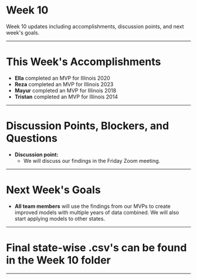 # Week 10
Week 10 updates including accomplishments, discussion points, and next week's goals.

---

# This Week's Accomplishments

  - **Ella** completed an MVP for Illinois 2020
  - **Reza** completed an MVP for Illinois 2023
  - **Mayur** completed an MVP for Illinois 2018
  - **Tristan** completed an MVP for Illinois 2014

---

# Discussion Points, Blockers, and Questions

  - **Discussion point:**
    - We will discuss our findings in the Friday Zoom meeting.

---

# Next Week's Goals

  - **All team members** will use the findings from our MVPs to create improved models with multiple years of data combined. We will also start applying models to other states.

---
# Final state-wise .csv's can be found in the Week 10 folder

---
